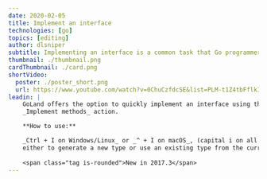 ```yaml
---
date: 2020-02-05
title: Implement an interface
technologies: [go]
topics: [editing]
author: dlsniper
subtitle: Implementing an interface is a common task that Go programmers need to do
thumbnail: ./thumbnail.png
cardThumbnail: ./card.png
shortVideo:
  poster: ./poster_short.png
  url: https://www.youtube.com/watch?v=0ChuCzfdcSE&list=PLM-t1Z4tbFflkIOaap4P-BV30ZrZwrDld&index=2
leadin: |
    GoLand offers the option to quickly implement an interface using the
    _Implement methods_ action.

    **How to use:**

    _Ctrl + I on Windows/Linux_ or _^ + I on macOS_, (capital i on all shortcuts), and then select
    either to generate a new type or use an existing type from the current file.
    
    <span class="tag is-rounded">New in 2017.3</span>
---
```

